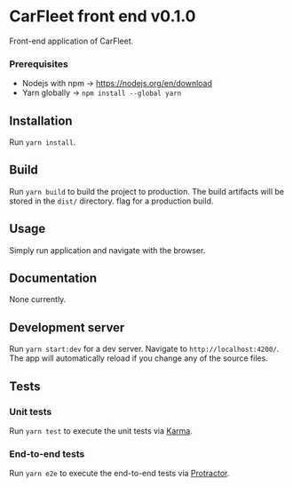 # CarFleet front end v0.1.0

Front-end application of CarFleet.

### Prerequisites

- Nodejs with npm -> https://nodejs.org/en/download
- Yarn globally -> `npm install --global yarn`

## Installation

Run `yarn install`.

## Build

Run `yarn build` to build the project to production. The build artifacts will be stored in the `dist/` directory.
flag for a production build.

## Usage

Simply run application and navigate with the browser.

## Documentation

None currently.

## Development server

Run `yarn start:dev` for a dev server. Navigate to `http://localhost:4200/`. The app will automatically reload if you
change any of the source files.

## Tests

### Unit tests

Run `yarn test` to execute the unit tests via [Karma](https://karma-runner.github.io).

### End-to-end tests

Run `yarn e2e` to execute the end-to-end tests via [Protractor](http://www.protractortest.org/).
